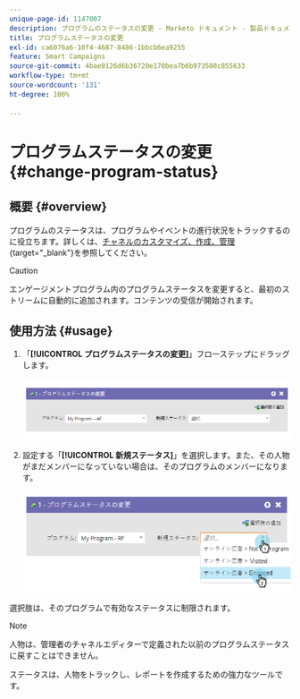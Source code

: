 ```yaml
---
unique-page-id: 1147007
description: プログラムのステータスの変更 - Marketo ドキュメント - 製品ドキュメント
title: プログラムステータスの変更
exl-id: ca6076a6-10f4-4687-8486-1bbcb6ea9255
feature: Smart Campaigns
source-git-commit: 4bae0126d6b36720e170bea7b6b973508c855633
workflow-type: tm+mt
source-wordcount: '131'
ht-degree: 100%

---
```


# プログラムステータスの変更 {#change-program-status}

## 概要 {#overview}

プログラムのステータスは、プログラムやイベントの進行状況をトラックするのに役立ちます。詳しくは、[チャネルのカスタマイズ、作成、管理](/help/marketo/product-docs/administration/tags/create-a-program-channel.md){target="_blank"}を参照してください。

>[!CAUTION]
>
>エンゲージメントプログラム内のプログラムステータスを変更すると、最初のストリームに自動的に追加されます。コンテンツの受信が開始されます。

## 使用方法 {#usage}

1. 「**[!UICONTROL プログラムステータスの変更]**」フローステップにドラッグします。

   ![](assets/image2014-9-22-14-3a43-3a34.png)

1. 設定する「**[!UICONTROL 新規ステータス]**」を選択します。また、その人物がまだメンバーになっていない場合は、そのプログラムのメンバーになります。

   ![](assets/image2014-9-22-14-3a43-3a45.png)

選択肢は、そのプログラムで有効なステータスに制限されます。

>[!NOTE]
>
>人物は、管理者のチャネルエディターで定義された以前のプログラムステータスに戻すことはできません。

ステータスは、人物をトラックし、レポートを作成するための強力なツールです。
